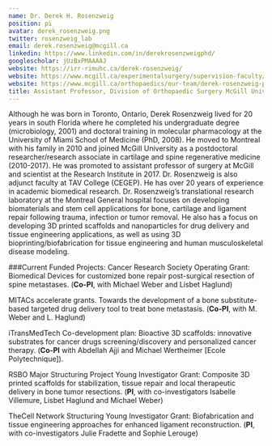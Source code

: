```yaml
---
name: Dr. Derek H. Rosenzweig
position: pi
avatar: derek_rosenzweig.png
twitter: rosenzweig_lab
email: derek.rosenzweig@mcgill.ca
linkedin: https://www.linkedin.com/in/derekrosenzweigphd/
googlescholar: jUzBxPMAAAAJ
website: https://irr-rimuhc.ca/derek-rosenzweig/ 
website: https://www.mcgill.ca/experimentalsurgery/supervision-faculty/derek-rosenzweig-phd
website: https://www.mcgill.ca/orthopaedics/our-team/derek-rosenzweig-phd
title: Assistant Professor, Division of Orthopaedic Surgery McGill University; Junior Scientist, Injury, Repair and Recovery Program at Research Institute, McGill University Health Centre
---
```


Although he was born in Toronto, Ontario, Derek Rosenzweig lived for 20 years in south Florida where he completed his undergraduate degree (microbiology, 2001) and doctoral training in molecular pharmacology at the University of Miami School of Medicine (PhD, 2008). He moved to Montreal with his family in 2010 and joined McGill University as a postdoctoral researcher/research associate in cartilage and spine regenerative medicine (2010-2017). He was promoted to assistant professor of surgery at McGill and scientist at the Research Institute in 2017. Dr. Rosenzweig is also adjunct faculty at TAV College (CEGEP). He has over 20 years of experience in academic biomedical research. Dr. Rosenzweig’s translational research laboratory at the Montreal General hospital focuses on developing biomaterials and stem cell applications for bone, cartilage and ligament repair following trauma, infection or tumor removal. He also has a focus on developing 3D printed scaffolds and nanoparticles for drug delivery and tissue engineering applications, as well as using 3D bioprinting/biofabrication for tissue engineering and human musculoskeletal disease modeling.

###Current Funded Projects:
Cancer Research Society Operating Grant: Biomedical Devices for customized bone repair post-surgical resection of spine metastases. (**Co-PI**, with Michael Weber and Lisbet Haglund)

MITACs accelerate grants. Towards the development of a bone substitute-based targeted drug delivery tool to treat bone metastasis. (**Co-PI**, with M. Weber and L. Haglund)

iTransMedTech Co-development plan: Bioactive 3D scaffolds: innovative substrates for cancer drugs screening/discovery and personalized cancer therapy. (**Co-PI** with Abdellah Ajji and Michael Wertheimer [Ecole Polytechnique]).

RSBO Major Structuring Project Young Investigator Grant: Composite 3D printed scaffolds for stabilization, tissue repair and local therapeutic delivery in bone tumor resections. (**PI**, with co-investigators Isabelle Villemure, Lisbet Haglund and Michael Weber)

TheCell Network Structuring Young Investigator Grant: Biofabrication and tissue engineering approaches for enhanced ligament reconstruction. (**PI**, with co-investigators Julie Fradette and Sophie Lerouge)
